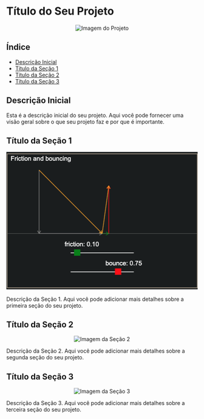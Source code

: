 # Título do Seu Projeto

<p align="center">
    <img src="link-para-imagem.jpg" alt="Imagem do Projeto">
</p>

## Índice
      
  - [Descrição Inicial](#descrição-inicial)
  - [Título da Seção 1](#título-da-seção-1)
  - [Título da Seção 2](#título-da-seção-2)
  - [Título da Seção 3](#título-da-seção-3)


## Descrição Inicial

Esta é a descrição inicial do seu projeto. Aqui você pode fornecer uma visão geral sobre o que seu projeto faz e por que é importante.

## Título da Seção 1

<p align="center">
    <img src="images/bounce_fricction.png" alt="Imagem da Seção 1">
</p>

Descrição da Seção 1. Aqui você pode adicionar mais detalhes sobre a primeira seção do seu projeto.

## Título da Seção 2

<p align="center">
    <img src="link-para-imagem-secao2.jpg" alt="Imagem da Seção 2">
</p>

Descrição da Seção 2. Aqui você pode adicionar mais detalhes sobre a segunda seção do seu projeto.

## Título da Seção 3

<p align="center">
    <img src="link-para-imagem-secao3.jpg" alt="Imagem da Seção 3">
</p>

Descrição da Seção 3. Aqui você pode adicionar mais detalhes sobre a terceira seção do seu projeto.
